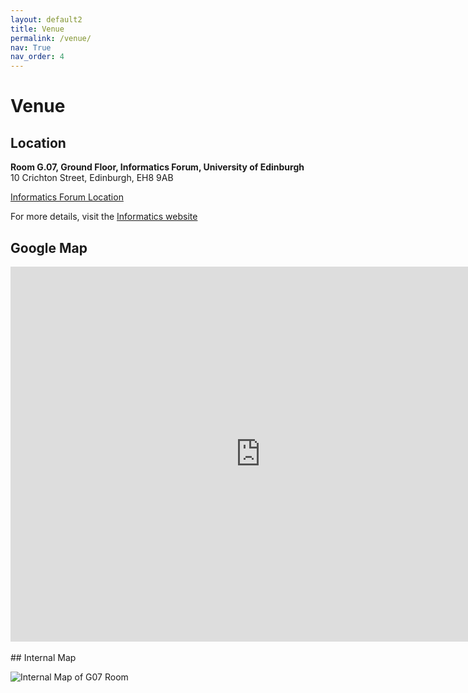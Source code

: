 ```yaml
---
layout: default2
title: Venue
permalink: /venue/
nav: True
nav_order: 4
---
```


# Venue

## Location

**Room G.07, Ground Floor, Informatics Forum, University of Edinburgh**  
10 Crichton Street, Edinburgh, EH8 9AB

[Informatics Forum Location](https://informatics.ed.ac.uk/about/location)

For more details, visit the [Informatics website](https://informatics.ed.ac.uk)


## Google Map

<iframe 
src="https://www.google.com/maps/embed?pb=!1m14!1m8!1m3!1d953.0916701540426!2d-3.1871595246860545!3d55.944440166920025!3m2!1i1024!2i768!4f13.1!3m3!1m2!1s0x4887c783808f4dfd%3A0xb8b2415ee37c6dd4!2sInformatics%20Forum%2C%20The%20University%20of%20Edinburgh!5e0!3m2!1sen!2sus!4v1715707940899!5m2!1sen!2sus" width="800"
height="600"
style="border:0;"
allowfullscreen=""
loading="lazy"
referrerpolicy="no-referrer-when-downgrade">
</iframe>
<br>


<br>
## Internal Map

![Internal Map of G07 Room](/assets/img/map-g07.png)



<br>


<br>